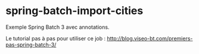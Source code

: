 spring-batch-import-cities
==========================

Exemple Spring Batch 3 avec annotations.

Le tutorial pas à pas pour utiliser ce job :
http://blog.viseo-bt.com/premiers-pas-spring-batch-3/
